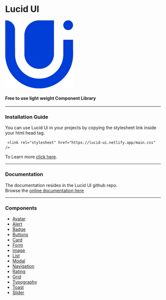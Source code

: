 # Lucid UI 
![Lucid UI logo](/documentation/images/02%20-%20Colorful%20-%20Icon%20Only.png)
#### Free to use light weight Component Library
<hr>
   
### Installation Guide
You can use Lucid Ui in your projects by copying the stylesheet link inside your html head tag.
```
 <link rel="stylesheet" href="https://lucid-ui.netlify.app/main.css" />
```
To Learn more <a href="https://lucid-ui.netlify.app/documentation/install.html">click here</a>.
<hr>

###  Documentation

The documentation resides in the Lucid UI github repo.
<br>
Browse the <a href="https://lucid-ui.netlify.app/documentation/documentation.html">online documentation here</a>
<hr>

### Components
- [Avatar](https://lucid-ui.netlify.app/documentation/documentation.html#avatar)
- [Alert](https://lucid-ui.netlify.app/documentation/documentation.html#alert)
- [Badge](https://lucid-ui.netlify.app/documentation/documentation.html#badge)
- [Buttons](https://lucid-ui.netlify.app/documentation/documentation.html#button)
- [Card](https://lucid-ui.netlify.app/documentation/documentation.html#card)
- [Form](https://lucid-ui.netlify.app/documentation/documentation.html#form)
- [image](https://lucid-ui.netlify.app/documentation/documentation.html#image)
- [List](https://lucid-ui.netlify.app/documentation/documentation.html#list)
- [Modal](https://lucid-ui.netlify.app/documentation/documentation.html#modal)
- [Navigation](https://lucid-ui.netlify.app/documentation/documentation.html#navigation)
- [Rating](https://lucid-ui.netlify.app/documentation/documentation.html#rating)
- [Grid](https://lucid-ui.netlify.app/documentation/documentation.html#grid)
- [Typography](https://lucid-ui.netlify.app/documentation/documentation.html#typography)
- [Toast](https://lucid-ui.netlify.app/documentation/documentation.html#toast)
- [Slider](https://lucid-ui.netlify.app/documentation/documentation.html#slider)
